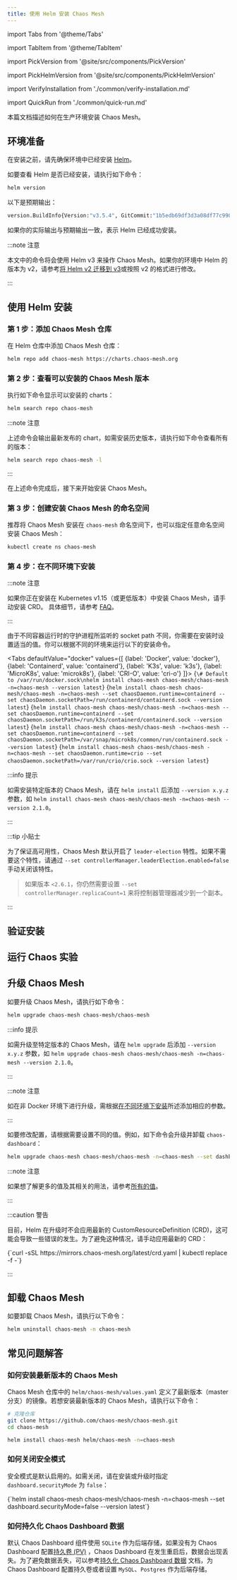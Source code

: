 ```yaml
---
title: 使用 Helm 安装 Chaos Mesh
---
```


import Tabs from '@theme/Tabs'

import TabItem from '@theme/TabItem'

import PickVersion from '@site/src/components/PickVersion'

import PickHelmVersion from '@site/src/components/PickHelmVersion'

import VerifyInstallation from './common/verify-installation.md'

import QuickRun from './common/quick-run.md'

本篇文档描述如何在生产环境安装 Chaos Mesh。

## 环境准备

在安装之前，请先确保环境中已经安装 [Helm](https://helm.sh/docs/intro/install/)。

如要查看 Helm 是否已经安装，请执行如下命令：

```bash
helm version
```

以下是预期输出：

```bash
version.BuildInfo{Version:"v3.5.4", GitCommit:"1b5edb69df3d3a08df77c9902dc17af864ff05d1", GitTreeState:"dirty", GoVersion:"go1.16.3"}
```

如果你的实际输出与预期输出一致，表示 Helm 已经成功安装。

:::note 注意

本文中的命令将会使用 Helm v3 来操作 Chaos Mesh。如果你的环境中 Helm 的版本为 v2，请参考[将 Helm v2 迁移到 v3](https://helm.sh/docs/topics/v2_v3_migration/)或按照 v2 的格式进行修改。

:::

## 使用 Helm 安装

### 第 1 步：添加 Chaos Mesh 仓库

在 Helm 仓库中添加 Chaos Mesh 仓库：

```bash
helm repo add chaos-mesh https://charts.chaos-mesh.org
```

### 第 2 步：查看可以安装的 Chaos Mesh 版本

执行如下命令显示可以安装的 charts：

```bash
helm search repo chaos-mesh
```

:::note 注意

上述命令会输出最新发布的 chart，如需安装历史版本，请执行如下命令查看所有的版本：

```bash
helm search repo chaos-mesh -l
```

:::

在上述命令完成后，接下来开始安装 Chaos Mesh。

### 第 3 步：创建安装 Chaos Mesh 的命名空间

推荐将 Chaos Mesh 安装在 `chaos-mesh` 命名空间下，也可以指定任意命名空间安装 Chaos Mesh：

```bash
kubectl create ns chaos-mesh
```

### 第 4 步：在不同环境下安装

:::note 注意

如果你正在安装在 Kubernetes v1.15（或更低版本）中安装 Chaos Mesh，请手动安装 CRD。 具体细节，请参考 [FAQ](./faqs.md#failed-to-install-chaos-mesh-with-the-message-no-matches-for-kind-customresourcedefinition-in-version-apiextensionsk8siov1)。

:::

由于不同容器运行时的守护进程所监听的 socket path 不同，你需要在安装时设置适当的值。你可以根据不同的环境来运行以下的安装命令。

<!-- prettier-ignore -->
<Tabs defaultValue="docker" values={[
  {label: 'Docker', value: 'docker'},
  {label: 'Containerd', value: 'containerd'},
  {label: 'K3s', value: 'k3s'},
  {label: 'MicroK8s', value: 'microk8s'},
  {label: 'CRI-O', value: 'cri-o'}
]}>
  <TabItem value="docker">
    <PickHelmVersion>{`\# Default to /var/run/docker.sock\nhelm install chaos-mesh chaos-mesh/chaos-mesh -n=chaos-mesh --version latest`}</PickHelmVersion>
  </TabItem>
  <TabItem value="containerd">
    <PickHelmVersion>{`helm install chaos-mesh chaos-mesh/chaos-mesh -n=chaos-mesh --set chaosDaemon.runtime=containerd --set chaosDaemon.socketPath=/run/containerd/containerd.sock --version latest`}</PickHelmVersion>
  </TabItem>
  <TabItem value="k3s">
    <PickHelmVersion>{`helm install chaos-mesh chaos-mesh/chaos-mesh -n=chaos-mesh --set chaosDaemon.runtime=containerd --set chaosDaemon.socketPath=/run/k3s/containerd/containerd.sock --version latest`}</PickHelmVersion>
  </TabItem>
  <TabItem value="microk8s">
    <PickHelmVersion>{`helm install chaos-mesh chaos-mesh/chaos-mesh -n=chaos-mesh --set chaosDaemon.runtime=containerd --set chaosDaemon.socketPath=/var/snap/microk8s/common/run/containerd.sock --version latest`}</PickHelmVersion>
  </TabItem>
  <TabItem value="cri-o">
    <PickHelmVersion>{`helm install chaos-mesh chaos-mesh/chaos-mesh -n=chaos-mesh --set chaosDaemon.runtime=crio --set chaosDaemon.socketPath=/var/run/crio/crio.sock --version latest`}</PickHelmVersion>
  </TabItem>
</Tabs>

:::info 提示

如需安装特定版本的 Chaos Mesh，请在 `helm install` 后添加 `--version x.y.z` 参数，如 `helm install chaos-mesh chaos-mesh/chaos-mesh -n=chaos-mesh --version 2.1.0`。

:::

:::tip 小贴士

为了保证高可用性，Chaos Mesh 默认开启了 `leader-election` 特性。如果不需要这个特性，请通过 `--set controllerManager.leaderElection.enabled=false` 手动关闭该特性。

> 如果版本 `<2.6.1`，你仍然需要设置 `--set controllerManager.replicaCount=1` 来将控制器管理器减少到一个副本。

:::

## 验证安装

<VerifyInstallation />

## 运行 Chaos 实验

<QuickRun />

## 升级 Chaos Mesh

如要升级 Chaos Mesh，请执行如下命令：

```bash
helm upgrade chaos-mesh chaos-mesh/chaos-mesh
```

:::info 提示

如需升级至特定版本的 Chaos Mesh，请在 `helm upgrade` 后添加 `--version x.y.z` 参数，如 `helm upgrade chaos-mesh chaos-mesh/chaos-mesh -n=chaos-mesh --version 2.1.0`。

:::

:::note 注意

如在非 Docker 环境下进行升级，需根据[在不同环境下安装](#第-4-步在不同环境下安装)所述添加相应的参数。

:::

如要修改配置，请根据需要设置不同的值。例如，如下命令会升级并卸载 `chaos-dashboard`：

```bash
helm upgrade chaos-mesh chaos-mesh/chaos-mesh -n=chaos-mesh --set dashboard.create=false
```

:::note 注意

如果想了解更多的值及其相关的用法，请参考[所有的值](https://github.com/chaos-mesh/chaos-mesh/blob/master/helm/chaos-mesh/values.yaml)。

:::

:::caution 警告

目前，Helm 在升级时不会应用最新的 CustomResourceDefinition (CRD)，这可能会导致一些错误的发生。为了避免这种情况，请手动应用最新的 CRD：

<PickVersion>
{`curl -sSL https://mirrors.chaos-mesh.org/latest/crd.yaml | kubectl replace -f -`}
</PickVersion>

:::

## 卸载 Chaos Mesh

如要卸载 Chaos Mesh，请执行以下命令：

```bash
helm uninstall chaos-mesh -n chaos-mesh
```

## 常见问题解答

### 如何安装最新版本的 Chaos Mesh

Chaos Mesh 仓库中的 `helm/chaos-mesh/values.yaml` 定义了最新版本（master 分支）的镜像。若想安装最新版本的 Chaos Mesh，请执行以下命令：

```bash
# 克隆仓库
git clone https://github.com/chaos-mesh/chaos-mesh.git
cd chaos-mesh

helm install chaos-mesh helm/chaos-mesh -n=chaos-mesh
```

### 如何关闭安全模式

安全模式是默认启用的。如需关闭，请在安装或升级时指定 `dashboard.securityMode` 为 `false`：

<PickHelmVersion>
{`helm install chaos-mesh chaos-mesh/chaos-mesh -n=chaos-mesh --set dashboard.securityMode=false --version latest`}
</PickHelmVersion>

### 如何持久化 Chaos Dashboard 数据

默认 Chaos Dashboard 组件使用 `SQLite` 作为后端存储，如果没有为 Chaos Dashboard 配置[持久卷 (PV)](https://kubernetes.io/docs/concepts/storage/persistent-volumes/) ，Chaos Dashboard 在发生重启后，数据会出现丢失。为了避免数据丢失，可以参考[持久化 Chaos Dashboard 数据](persistence-dashboard.md) 文档，为 Chaos Dashboard 配置持久卷或者设置 `MySQL`、`Postgres` 作为后端存储。
